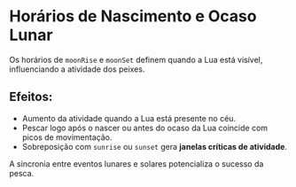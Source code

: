# Horários de Nascimento e Ocaso Lunar

Os horários de `moonRise` e `moonSet` definem quando a Lua está visível, influenciando a atividade dos peixes.

## Efeitos:

- Aumento da atividade quando a Lua está presente no céu.
- Pescar logo após o nascer ou antes do ocaso da Lua coincide com picos de movimentação.
- Sobreposição com `sunrise` ou `sunset` gera **janelas críticas de atividade**.

A sincronia entre eventos lunares e solares potencializa o sucesso da pesca.
